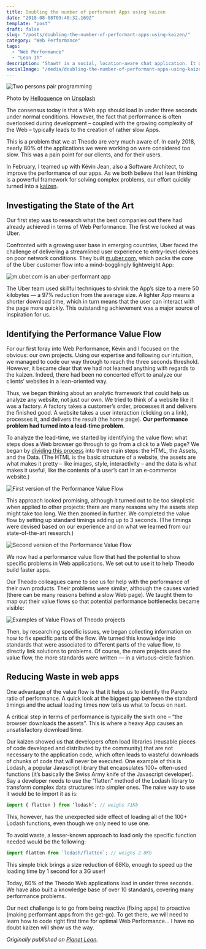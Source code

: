 ```yaml
---
title: Doubling the number of performant Apps using kaizen
date: "2018-08-08T09:40:32.169Z"
template: "post"
draft: false
slug: "/posts/doubling-the-number-of-performant-apps-using-kaizen/"
category: "Web Performance"
tags:
  - "Web Performance"
  - "Lean IT"
description: "Shawt! is a social, location-aware chat application. It gives you insights about what you want to know based on where you are."
socialImage: "/media/doubling-the-number-of-performant-apps-using-kaizen/hero-image.jpg"
---
```


![Two persons pair programming](/media/doubling-the-number-of-performant-apps-using-kaizen/hero-image.jpg)

Photo by [Helloquence](https://unsplash.com/photos/5fNmWej4tAA?utm_source=unsplash&utm_medium=referral&utm_content=creditCopyText) on [Unsplash](https://unsplash.com/search/photos/code?utm_source=unsplash&utm_medium=referral&utm_content=creditCopyText)

The consensus today is that a Web app should load in under three seconds under normal conditions. However, the fact that performance is often overlooked during development – coupled with the growing complexity of the Web – typically leads to the creation of rather slow Apps.

This is a problem that we at Theodo are very much aware of. In early 2018, nearly 80% of the applications we were working on were considered too slow. This was a pain point for our clients, and for their users.

In February, I teamed up with Kévin Jean, also a Software Architect, to improve the performance of our apps. As we both believe that lean thinking is a powerful framework for solving complex problems, our effort quickly turned into a [kaizen](http://planet-lean.com/scale-product-theodo-lean-improvement/).

## Investigating the State of the Art

Our first step was to research what the best companies out there had already achieved in terms of Web Performance. The first we looked at was Uber.

Confronted with a growing user base in emerging countries, Uber faced the challenge of delivering a streamlined user experience to entry-level devices on poor network conditions. They built [m.uber.com](https://m.uber.com), which packs the core of the Uber customer flow into a mind-bogglingly lightweight App:

![m.uber.com is an uber-performant app](/media/doubling-the-number-of-performant-apps-using-kaizen/Uber-simple-App.png)

The Uber team used skillful techniques to shrink the App’s size to a mere 50 kilobytes — a 97% reduction from the average size. A lighter App means a shorter download time, which in turn means that the user can interact with the page more quickly. This outstanding achievement was a major source of inspiration for us.

## Identifying the Performance Value Flow

For our first foray into Web Performance, Kévin and I focused on the obvious: our own projects. Using our expertise and following our intuition, we managed to code our way through to reach the three seconds threshold. However, it became clear that we had not learned anything with regards to the kaizen. Indeed, there had been no concerted effort to analyze our clients’ websites in a lean-oriented way.

Thus, we began thinking about an analytic framework that could help us analyze any website, not just our own. We tried to think of a website like it was a factory. A factory takes a customer’s order, processes it and delivers the finished good. A website takes a user interaction (clicking on a link), processes it, and delivers the result (the home page). **Our performance problem had turned into a lead-time problem**.

To analyze the lead-time, we started by identifying the value flow: what steps does a Web browser go through to go from a click to a Web page? We began by [dividing this process](http://planet-lean.com/lean-work-theodo-software-development/) into three main steps: the HTML, the Assets, and the Data. (The HTML is the basic structure of a website, the assets are what makes it pretty – like images, style, interactivity – and the data is what makes it useful, like the contents of a user’s cart in an e-commerce website.)

![First version of the Performance Value Flow](/media/doubling-the-number-of-performant-apps-using-kaizen/HTML-Assets-and-data-for-Theodo-Apps.png)

This approach looked promising, although it turned out to be too simplistic when applied to other projects: there are many reasons why the assets step might take too long. We then zoomed in further. We completed the value flow by setting up standard timings adding up to 3 seconds. (The timings were devised based on our experience and on what we learned from our state-of-the-art research.)

![Second version of the Performance Value Flow](/media/doubling-the-number-of-performant-apps-using-kaizen/Standard-timings-on-the-Web-apps-value-flow.png)

We now had a performance value flow that had the potential to show specific problems in Web applications. We set out to use it to help Theodo build faster apps.

Our Theodo colleagues came to see us for help with the performance of their own products. Their problems were similar, although the causes varied (there can be many reasons behind a slow Web page). We taught them to map out their value flows so that potential performance bottlenecks became visible:

![Examples of Value Flows of Theodo projects](/media/doubling-the-number-of-performant-apps-using-kaizen/More-value-flows-in-other-Theodo-teams.png)

Then, by researching specific issues, we began collecting information on how to fix specific parts of the flow. We turned this knowledge into standards that were associated to different parts of the value flow, to directly link solutions to problems. Of course, the more projects used the value flow, the more standards were written — in a virtuous-circle fashion.

## Reducing Waste in web apps

One advantage of the value flow is that it helps us to identify the Pareto ratio of performance. A quick look at the biggest gap between the standard timings and the actual loading times now tells us what to focus on next.

A critical step in terms of performance is typically the sixth one – “the browser downloads the assets”. This is where a heavy App causes an unsatisfactory download time.

Our kaizen showed us that developers often load libraries (reusable pieces of code developed and distributed by the community) that are not necessary to the application code, which often leads to wasteful downloads of chunks of code that will never be executed. One example of this is Lodash, a popular Javascript library that encapsulates 100+ often-used functions (it’s basically the Swiss Army knife of the Javascript developer). Say a developer needs to use the “flatten” method of the Lodash library to transform complex data structures into simpler ones. The naive way to use it would be to import it as is:

```javascript
import { flatten } from ‘lodash’; // weighs 71Kb
```

This, however, has the unexpected side effect of loading all of the 100+ Lodash functions, even though we only need to use one.

To avoid waste, a lesser-known approach to load only the specific function needed would be the following:

```javascript
import flatten from `lodash/flatten`; // weighs 2.8Kb
```

This simple trick brings a size reduction of 68Kb, enough to speed up the loading time by 1 second for a 3G user!

Today, 60% of the Theodo Web applications load in under three seconds. We have also built a knowledge base of over 10 standards, covering many performance problems.

Our next challenge is to go from being reactive (fixing apps) to proactive (making performant apps from the get-go). To get there, we will need to learn how to code right first time for optimal Web Performance… I have no doubt kaizen will show us the way.

_Originally published on [Planet Lean](https://planet-lean.com/doubling-performant-apps-using-kaizen/)._
